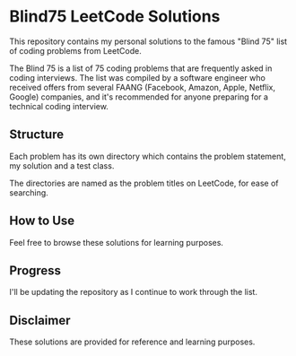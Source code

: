 # Blind75 LeetCode Solutions

This repository contains my personal solutions to the famous "Blind 75" list of coding problems from LeetCode.

The Blind 75 is a list of 75 coding problems that are frequently asked in coding interviews. The list was compiled by a software engineer who received offers from several FAANG (Facebook, Amazon, Apple, Netflix, Google) companies, and it's recommended for anyone preparing for a technical coding interview.

## Structure

Each problem has its own directory which contains the problem statement, my solution and a test class.

The directories are named as the problem titles on LeetCode, for ease of searching.

## How to Use

Feel free to browse these solutions for learning purposes.

## Progress

I'll be updating the repository as I continue to work through the list.

## Disclaimer

These solutions are provided for reference and learning purposes.
